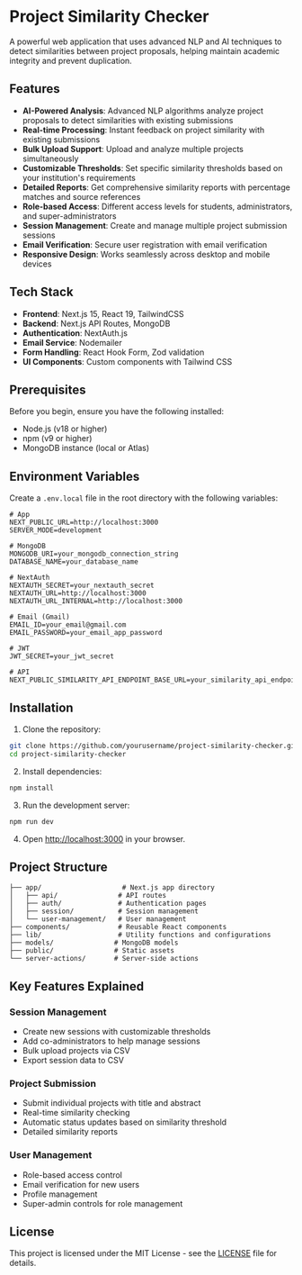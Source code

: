 # Project Similarity Checker

A powerful web application that uses advanced NLP and AI techniques to detect similarities between project proposals, helping maintain academic integrity and prevent duplication.

## Features

- **AI-Powered Analysis**: Advanced NLP algorithms analyze project proposals to detect similarities with existing submissions
- **Real-time Processing**: Instant feedback on project similarity with existing submissions
- **Bulk Upload Support**: Upload and analyze multiple projects simultaneously
- **Customizable Thresholds**: Set specific similarity thresholds based on your institution's requirements
- **Detailed Reports**: Get comprehensive similarity reports with percentage matches and source references
- **Role-based Access**: Different access levels for students, administrators, and super-administrators
- **Session Management**: Create and manage multiple project submission sessions
- **Email Verification**: Secure user registration with email verification
- **Responsive Design**: Works seamlessly across desktop and mobile devices

## Tech Stack

- **Frontend**: Next.js 15, React 19, TailwindCSS
- **Backend**: Next.js API Routes, MongoDB
- **Authentication**: NextAuth.js
- **Email Service**: Nodemailer
- **Form Handling**: React Hook Form, Zod validation
- **UI Components**: Custom components with Tailwind CSS

## Prerequisites

Before you begin, ensure you have the following installed:
- Node.js (v18 or higher)
- npm (v9 or higher)
- MongoDB instance (local or Atlas)

## Environment Variables

Create a `.env.local` file in the root directory with the following variables:

```env
# App
NEXT_PUBLIC_URL=http://localhost:3000
SERVER_MODE=development

# MongoDB
MONGODB_URI=your_mongodb_connection_string
DATABASE_NAME=your_database_name

# NextAuth
NEXTAUTH_SECRET=your_nextauth_secret
NEXTAUTH_URL=http://localhost:3000
NEXTAUTH_URL_INTERNAL=http://localhost:3000

# Email (Gmail)
EMAIL_ID=your_email@gmail.com
EMAIL_PASSWORD=your_email_app_password

# JWT
JWT_SECRET=your_jwt_secret

# API
NEXT_PUBLIC_SIMILARITY_API_ENDPOINT_BASE_URL=your_similarity_api_endpoint
```

## Installation

1. Clone the repository:
```bash
git clone https://github.com/yourusername/project-similarity-checker.git
cd project-similarity-checker
```

2. Install dependencies:
```bash
npm install
```

3. Run the development server:
```bash
npm run dev
```

4. Open [http://localhost:3000](http://localhost:3000) in your browser.

## Project Structure

```
├── app/                    # Next.js app directory
│   ├── api/               # API routes
│   ├── auth/              # Authentication pages
│   ├── session/           # Session management
│   └── user-management/   # User management
├── components/            # Reusable React components
├── lib/                   # Utility functions and configurations
├── models/               # MongoDB models
├── public/               # Static assets
└── server-actions/       # Server-side actions
```

## Key Features Explained

### Session Management
- Create new sessions with customizable thresholds
- Add co-administrators to help manage sessions
- Bulk upload projects via CSV
- Export session data to CSV

### Project Submission
- Submit individual projects with title and abstract
- Real-time similarity checking
- Automatic status updates based on similarity threshold
- Detailed similarity reports

### User Management
- Role-based access control
- Email verification for new users
- Profile management
- Super-admin controls for role management

## License

This project is licensed under the MIT License - see the [LICENSE](LICENSE) file for details.
